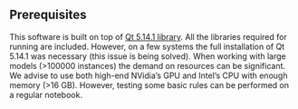 ## Prerequisites

This software is built on top of [Qt 5.14.1 library](https://download.qt.io/archive/qt/5.14/5.14.1/). All the libraries required for running are included. However, on a few systems the full installation of Qt 5.14.1 was necessary (this issue is being solved).
When working with large models (>100000 instances) the demand on resources can be significant. We advise to use both high-end NVidia’s GPU and Intel’s CPU with enough memory (>16 GB). However, testing some basic rules can be performed on a regular notebook.
